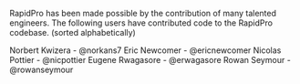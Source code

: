 
RapidPro has been made possible by the contribution of many talented
engineers. The following users have contributed code to the RapidPro
codebase. (sorted alphabetically)

Norbert Kwizera - @norkans7
Eric Newcomer - @ericnewcomer
Nicolas Pottier - @nicpottier
Eugene Rwagasore - @erwagasore
Rowan Seymour - @rowanseymour


